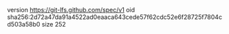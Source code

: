 version https://git-lfs.github.com/spec/v1
oid sha256:2d72a47da91a4522ad0eaaca643cede57f62cdc52e6f28725f7804cd503a58b0
size 252
